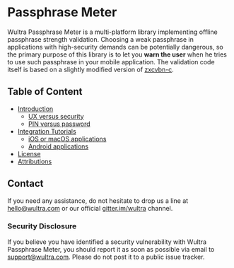 # Passphrase Meter

Wultra Passphrase Meter is a multi-platform library implementing offline passphrase strength validation. Choosing a weak passphrase in applications with high-security demands can be potentially dangerous, so the primary purpose of this library is to let you **warn the user** when he tries to use such passphrase in your mobile application. The validation code itself is based on a slightly modified version of [zxcvbn-c](https://github.com/tsyrogit/zxcvbn-c).

## Table of Content

- [Introduction](docs/Readme.md)
  - [UX versus security](docs/Readme.md#ux-versus-security)
  - [PIN versus password](docs/Readme.md#pin-versus-password)
- [Integration Tutorials](docs/Readme.md#integration-tutorials)
  - [iOS or macOS applications](docs/Platform-iOS.md)
  - [Android applications](docs/Platform-Android.md)
- [License](docs/Readme.md#license)
- [Attributions](docs/Readme.md#attributions)  

## Contact

If you need any assistance, do not hesitate to drop us a line at [hello@wultra.com](mailto:hello@wultra.com) or our official [gitter.im/wultra](https://gitter.im/wultra) channel.


### Security Disclosure

If you believe you have identified a security vulnerability with Wultra Passphrase Meter, you should report it as soon as possible via email to [support@wultra.com](mailto:support@wultra.com). Please do not post it to a public issue tracker.